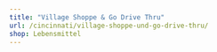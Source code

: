 ```yaml
---
title: "Village Shoppe & Go Drive Thru"
url: /cincinnati/village-shoppe-und-go-drive-thru/
shop: Lebensmittel
---
```

